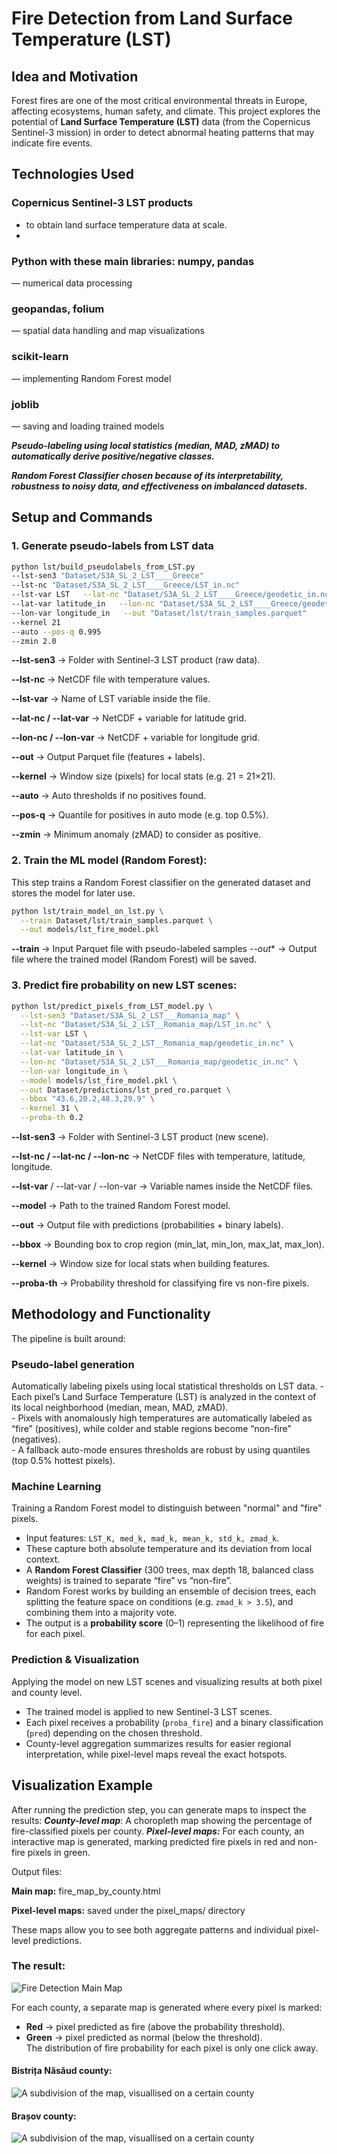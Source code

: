 # Fire Detection from Land Surface Temperature (LST)

## Idea and Motivation

Forest fires are one of the most critical environmental threats in Europe, affecting ecosystems, human safety, and climate.
This project explores the potential of **Land Surface Temperature (LST)** data (from the Copernicus Sentinel-3 mission)
in order to detect abnormal heating patterns that may indicate fire events.

## Technologies Used
### Copernicus Sentinel-3 LST products 
  -  to obtain land surface temperature data at scale.
  -  
### Python with these main libraries: numpy, pandas
  — numerical data processing

### geopandas, folium 
  — spatial data handling and map visualizations

### scikit-learn
  — implementing Random Forest model

### joblib
  — saving and loading trained models

***Pseudo-labeling using local statistics (median, MAD, zMAD) to automatically derive positive/negative classes.***

***Random Forest Classifier chosen because of its interpretability, robustness to noisy data, and effectiveness on imbalanced datasets.***

## Setup and Commands

### 1. Generate pseudo-labels from LST data

```bash
python lst/build_pseudolabels_from_LST.py
--lst-sen3 "Dataset/S3A_SL_2_LST____Greece"
--lst-nc "Dataset/S3A_SL_2_LST____Greece/LST_in.nc"
--lst-var LST   --lat-nc "Dataset/S3A_SL_2_LST____Greece/geodetic_in.nc"
--lat-var latitude_in   --lon-nc "Dataset/S3A_SL_2_LST____Greece/geodetic_in.nc"
--lon-var longitude_in   --out "Dataset/lst/train_samples.parquet"
--kernel 21
--auto --pos-q 0.995
--zmin 2.0
```
**--lst-sen3** → Folder with Sentinel-3 LST product (raw data).

**--lst-nc** → NetCDF file with temperature values.

**--lst-var** → Name of LST variable inside the file.

**--lat-nc / --lat-var** → NetCDF + variable for latitude grid.

**--lon-nc / --lon-var** → NetCDF + variable for longitude grid.

**--out** → Output Parquet file (features + labels).

**--kernel** → Window size (pixels) for local stats (e.g. 21 = 21×21).

**--auto** → Auto thresholds if no positives found.

**--pos-q** → Quantile for positives in auto mode (e.g. top 0.5%).

**--zmin** → Minimum anomaly (zMAD) to consider as positive.

### 2. Train the ML model (Random Forest):
This step trains a Random Forest classifier on the generated dataset and stores the model for later use.

```bash
python lst/train_model_on_lst.py \
  --train Dataset/lst/train_samples.parquet \
  --out models/lst_fire_model.pkl
```
**--train** → Input Parquet file with pseudo-labeled samples
*--out** → Output file where the trained model (Random Forest) will be saved.

### 3. Predict fire probability on new LST scenes:

```bash
python lst/predict_pixels_from_LST_model.py \
  --lst-sen3 "Dataset/S3A_SL_2_LST___Romania_map" \
  --lst-nc "Dataset/S3A_SL_2_LST__Romania_map/LST_in.nc" \
  --lst-var LST \
  --lat-nc "Dataset/S3A_SL_2_LST__Romania_map/geodetic_in.nc" \
  --lat-var latitude_in \
  --lon-nc "Dataset/S3A_SL_2_LST___Romania_map/geodetic_in.nc" \
  --lon-var longitude_in \
  --model models/lst_fire_model.pkl \
  --out Dataset/predictions/lst_pred_ro.parquet \
  --bbox "43.6,20.2,48.3,29.9" \
  --kernel 31 \
  --proba-th 0.2
```
**--lst-sen3** → Folder with Sentinel-3 LST product (new scene).

**--lst-nc / --lat-nc / --lon-nc** → NetCDF files with temperature, latitude, longitude.

**--lst-var** / --lat-var / --lon-var → Variable names inside the NetCDF files.

**--model** → Path to the trained Random Forest model.

**--out** → Output file with predictions (probabilities + binary labels).

**--bbox** → Bounding box to crop region (min_lat, min_lon, max_lat, max_lon).

**--kernel** → Window size for local stats when building features.

**--proba-th** → Probability threshold for classifying fire vs non-fire pixels.


## Methodology and Functionality
The pipeline is built around:

### Pseudo-label generation
Automatically labeling pixels using local statistical thresholds on LST data.
    - Each pixel’s Land Surface Temperature (LST) is analyzed in the context of its local neighborhood (median, mean, MAD, zMAD).  
    - Pixels with anomalously high temperatures are automatically labeled as “fire” (positives), while colder and stable regions become “non-fire” (negatives).  
    - A fallback auto-mode ensures thresholds are robust by using quantiles (top 0.5% hottest pixels).
### Machine Learning
Training a Random Forest model to distinguish between "normal" and "fire" pixels.
   - Input features: `LST_K, med_k, mad_k, mean_k, std_k, zmad_k`.  
   - These capture both absolute temperature and its deviation from local context.  
   - A **Random Forest Classifier** (300 trees, max depth 18, balanced class weights) is trained to separate “fire” vs “non-fire”.  
   - Random Forest works by building an ensemble of decision trees, each splitting the feature space on conditions (e.g. `zmad_k > 3.5`), and combining them into a majority vote.  
   - The output is a **probability score** (0–1) representing the likelihood of fire for each pixel.

### Prediction & Visualization
Applying the model on new LST scenes and visualizing results at both pixel and county level.
   - The trained model is applied to new Sentinel-3 LST scenes.  
   - Each pixel receives a probability (`proba_fire`) and a binary classification (`pred`) depending on the chosen threshold.  
   - County-level aggregation summarizes results for easier regional interpretation, while pixel-level maps reveal the exact hotspots.

## Visualization Example

After running the prediction step, you can generate maps to inspect the results:
***County-level map***: A choropleth map showing the percentage of fire-classified pixels per county.
***Pixel-level maps:*** For each county, an interactive map is generated, marking predicted fire pixels in red and non-fire pixels in green.

Output files:

**Main map:** fire_map_by_county.html

**Pixel-level maps:** saved under the pixel_maps/ directory

These maps allow you to see both aggregate patterns and individual pixel-level predictions.

### The result:

![Fire Detection Main Map](docs/main_fire_map_counties.png)

For each county, a separate map is generated where every pixel is marked:
  - **Red** → pixel predicted as fire (above the probability threshold).  
  - **Green** → pixel predicted as normal (below the threshold).  
The distribution of fire probability for each pixel is only one click away.

#### Bistrița Năsăud county:
![A subdivision of the map, visuallised on a certain county](docs/fire_county_1_level.png)

#### Brașov county:
![A subdivision of the map, visuallised on a certain county](docs/fire_county_2_level.png)



